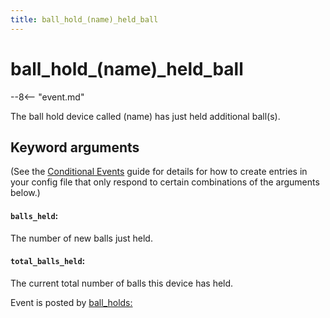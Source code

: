 ```yaml
---
title: ball_hold_(name)_held_ball
---
```


# ball_hold_(name)\_held_ball


--8<-- "event.md"

The ball hold device called (name) has just held additional ball(s).

## Keyword arguments

(See the [Conditional Events](overview/conditional.md)
guide for details for how to create entries in your config file that
only respond to certain combinations of the arguments below.)

#### `balls_held`:

The number of new balls just held.

#### `total_balls_held`:

The current total number of balls this device has held.

Event is posted by [ball_holds:](../config/ball_holds.md)
